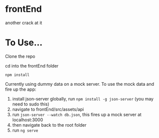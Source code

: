 # frontEnd
another crack at it


# To Use...

Clone the repo

cd into the frontEnd folder

`npm install`

Currently using dummy data on a mock server.
To use the mock data and fire up the app:


1. install json-server globally, run `npm install -g json-server` (you may need to sudo this)
2. navigate to frontEnd/src/assets/api
3. run `json-server --watch db.json`, this fires up a mock server at localhost:3000
4. then navigate back to the root folder
5. run `ng serve`
